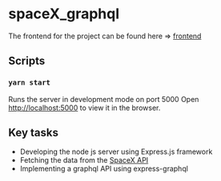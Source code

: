 # spaceX_graphql
The frontend for the project can be found here => [frontend](https://github.com/noureddine8/spaceX_client)

## Scripts

### `yarn start`
 Runs the server in development mode on port 5000
 Open [http://localhost:5000](http://localhost:5000) to view it in the browser.

## Key tasks

- Developing the node js server using Express.js framework
- Fetching the data from the [SpaceX API](https://docs.spacexdata.com/)
- Implementing a graphql API using express-graphql 

